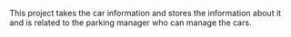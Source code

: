 This project takes the car information and stores the information about it and is related to the parking manager who can manage the cars.
